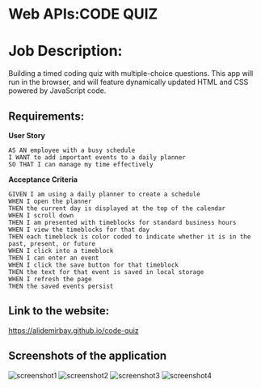 # Web APIs:CODE QUIZ

# Job Description:

Building a timed coding quiz with multiple-choice questions. This app will run in the browser, and will feature dynamically updated HTML and CSS powered by JavaScript code.

## Requirements:

**User Story**

```
AS AN employee with a busy schedule
I WANT to add important events to a daily planner
SO THAT I can manage my time effectively
```

**Acceptance Criteria**

```
GIVEN I am using a daily planner to create a schedule
WHEN I open the planner
THEN the current day is displayed at the top of the calendar
WHEN I scroll down
THEN I am presented with timeblocks for standard business hours
WHEN I view the timeblocks for that day
THEN each timeblock is color coded to indicate whether it is in the past, present, or future
WHEN I click into a timeblock
THEN I can enter an event
WHEN I click the save button for that timeblock
THEN the text for that event is saved in local storage
WHEN I refresh the page
THEN the saved events persist
```

## Link to the website:

https://alidemirbay.github.io/code-quiz

## Screenshots of the application

![screenshot1](images/1.png)
![screenshot2](images/2.png)
![screenshot3](images/3.png)
![screenshot4](images/4.png)
